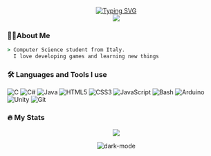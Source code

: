 <p align="center">
  <a href="https://git.io/typing-svg"><img src="https://readme-typing-svg.demolab.com?font=Ubuntu+Mono&size=36&duration=3000&pause=2000&color=39FF14&center=true&vCenter=true&width=800&lines=%3E+Hello+there%2C+welcome+to+my+GitHub+profile!" alt="Typing SVG" /></a>
  <br>
  <img src="https://visitor-badge.laobi.icu/badge?page_id=GioeleBucci.GioeleBucci&left_color=darkslategray&right_color=darkslategray" alt=" " />
</p>

### 👩‍💻About Me
```bat
> Computer Science student from Italy.
  I love developing games and learning new things
```
### 🛠 Languages and Tools I use

![C](https://img.shields.io/badge/c-%2300599C.svg?style=for-the-badge&logo=c&logoColor=white)
![C#](https://img.shields.io/badge/c%23-%23239120.svg?style=for-the-badge&logo=c-sharp&logoColor=white)
![Java](https://img.shields.io/badge/java-%23ED8B00.svg?style=for-the-badge&logo=openjdk&logoColor=white)
![HTML5](https://img.shields.io/badge/html5-%23E34F26.svg?style=for-the-badge&logo=html5&logoColor=white)
![CSS3](https://img.shields.io/badge/css3-%231572B6.svg?style=for-the-badge&logo=css3&logoColor=white) 
![JavaScript](https://img.shields.io/badge/javascript-%23323330.svg?style=for-the-badge&logo=javascript&logoColor=%23F7DF1E) 
![Bash](https://img.shields.io/badge/-Bash-4EAA25?style=for-the-badge&logo=gnu-bash&logoColor=white)
![Arduino](https://img.shields.io/badge/-Arduino-00979D?style=for-the-badge&logo=Arduino&logoColor=white)
![Unity](https://img.shields.io/badge/unity-%23000000.svg?style=for-the-badge&logo=unity&logoColor=white)
![Git](https://img.shields.io/badge/git-%23F05033.svg?style=for-the-badge&logo=git&logoColor=white)


### 🔥 My Stats 
<p align="center">
  <picture>
    <source
      srcset="https://streak-stats.demolab.com?user=GioeleBucci&theme=transparent&hide_border=true&border=FB8C00&stroke=FFFFFF&ring=FB8C00&fire=FB8C00&currStreakNum=FFFFFF&sideNums=FFFFFF&dates=FFFFFF&sideLabels=FB8C00&currStreakLabel=FB8C00"
      media="(prefers-color-scheme: dark)"
    />
    <source
      srcset="https://streak-stats.demolab.com?user=GioeleBucci&theme=transparent&hide_border=true&border=FB8C00&stroke=000000&ring=FB8C00&fire=FB8C00&currStreakNum=000000&sideNums=000000&dates=000000&sideLabels=FB8C00&currStreakLabel=FB8C00"
      media="(prefers-color-scheme: light), (prefers-color-scheme: no-preference)"
    />
    <img src="https://github-readme-stats.vercel.app/api?username=GioeleBucci&show_icons=true" />
  </picture>
</p>

<p align="center">
  <picture>
    <source media="(prefers-color-scheme: light)" srcset="https://github-readme-stats.vercel.app/api/top-langs/?username=GioeleBucci&layout=compact&theme=transparent&hide_border=true&title_color=FB8C00&text_color=000000">
    <img alt="dark-mode" src="https://github-readme-stats.vercel.app/api/top-langs/?username=GioeleBucci&layout=compact&theme=transparent&hide_border=true&title_color=FB8C00&text_color=FFFFFF">
  </picture>
</p>
